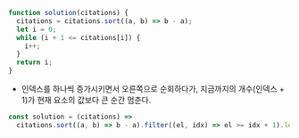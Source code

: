```javascript
function solution(citations) {
  citations = citations.sort((a, b) => b - a);
  let i = 0;
  while (i + 1 <= citations[i]) {
    i++;
  }
  return i;
}
```
- 인덱스를 하나씩 증가시키면서 오른쪽으로 순회하다가, 지금까지의 개수(인덱스 + 1)가 현재 요소의 값보다 큰 순간 멈춘다.

```javascript
const solution = (citations) =>
  citations.sort((a, b) => b - a).filter((el, idx) => el >= idx + 1).length;
```
